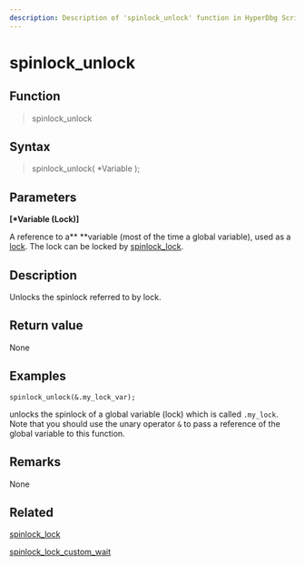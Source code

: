```yaml
---
description: Description of 'spinlock_unlock' function in HyperDbg Scripts
---
```


# spinlock_unlock

## Function

> spinlock_unlock

## Syntax

> spinlock_unlock( \*Variable );

## Parameters

**\[\*Variable (Lock)]**

A reference to a** **variable (most of the time a global variable), used as a [lock](https://en.wikipedia.org/wiki/Spinlock). The lock can be locked by [spinlock_lock](https://docs.hyperdbg.org/commands/scripting-language/functions/spinlocks/spinlock_lock).

## Description

Unlocks the spinlock referred to by lock.

## Return value

None

## Examples

`spinlock_unlock(&.my_lock_var);`

unlocks the spinlock of a global variable (lock) which is called `.my_lock`. Note that you should use the unary operator `&` to pass a reference of the global variable to this function.

## **Remarks**

None

## Related

[spinlock_lock](https://docs.hyperdbg.org/commands/scripting-language/functions/spinlocks/spinlock_lock)

[spinlock_lock_custom_wait](https://docs.hyperdbg.org/commands/scripting-language/functions/spinlocks/spinlock_lock_custom_wait)
